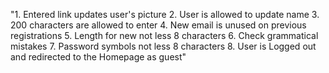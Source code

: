 "1. Entered link updates user's picture
2. User is allowed to update name
3. 200 characters are allowed to enter
4. New email is unused on previous registrations
5. Length for new not less 8 characters
6. Check grammatical mistakes
7. Password symbols not less 8 characters
8. User is Logged out and redirected to the Homepage as guest"